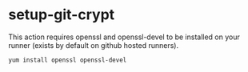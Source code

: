 # setup-git-crypt

This action requires openssl and openssl-devel to be installed on your runner (exists by default on github hosted runners).

```
yum install openssl openssl-devel
```
